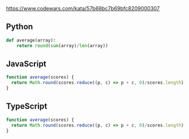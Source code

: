 https://www.codewars.com/kata/57b68bc7b69bfc8209000307

## Python
```python
def average(array):
    return round(sum(array)/len(array))
```

## JavaScript
```js
function average(scores) {
  return Math.round(scores.reduce((p, c) => p + c, 0)/scores.length)
}
```

## TypeScript
```ts
function average(scores) {
  return Math.round(scores.reduce((p, c) => p + c, 0)/scores.length)
}
```